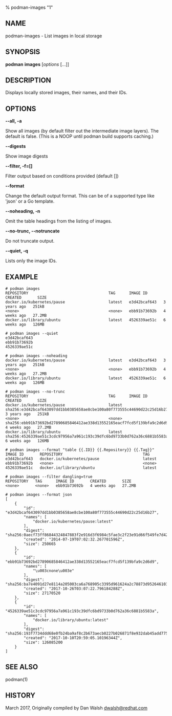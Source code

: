 % podman-images "1"

## NAME
podman\-images - List images in local storage

## SYNOPSIS
**podman** **images** [*options* [...]]

## DESCRIPTION
Displays locally stored images, their names, and their IDs.

## OPTIONS

**--all, -a**

Show all images (by default filter out the intermediate image layers). The default is false. (This is a NOOP until podman build supports caching.)

**--digests**

Show image digests

**--filter, -f=[]**

Filter output based on conditions provided (default [])

**--format**

Change the default output format.  This can be of a supported type like 'json'
or a Go template.

**--noheading, -n**

Omit the table headings from the listing of images.

**--no-trunc, --notruncate**

Do not truncate output.

**--quiet, -q**

Lists only the image IDs.


## EXAMPLE

```
# podman images
REPOSITORY                                   TAG      IMAGE ID       CREATED       SIZE
docker.io/kubernetes/pause                   latest   e3d42bcaf643   3 years ago   251kB
<none>                                       <none>   ebb91b73692b   4 weeks ago   27.2MB
docker.io/library/ubuntu                     latest   4526339ae51c   6 weeks ago   126MB
```

```
# podman images --quiet
e3d42bcaf643
ebb91b73692b
4526339ae51c
```

```
# podman images --noheading
docker.io/kubernetes/pause                   latest   e3d42bcaf643   3 years ago   251kB
<none>                                       <none>   ebb91b73692b   4 weeks ago   27.2MB
docker.io/library/ubuntu                     latest   4526339ae51c   6 weeks ago   126MB
```

```
# podman images --no-trunc
REPOSITORY                                   TAG      IMAGE ID                                                                  CREATED       SIZE
docker.io/kubernetes/pause                   latest   sha256:e3d42bcaf643097dd1bb0385658ae8cbe100a80f773555c44690d22c25d16b27   3 years ago   251kB
<none>                                       <none>   sha256:ebb91b73692bd27890685846412ae338d13552165eacf7fcd5f139bfa9c2d6d9   4 weeks ago   27.2MB
docker.io/library/ubuntu                     latest   sha256:4526339ae51c3cdc97956a7a961c193c39dfc6bd9733b0d762a36c6881b5583a   6 weeks ago   126MB
```

```
# podman images --format "table {{.ID}} {{.Repository}} {{.Tag}}"
IMAGE ID       REPOSITORY                                   TAG
e3d42bcaf643   docker.io/kubernetes/pause                   latest
ebb91b73692b   <none>                                       <none>
4526339ae51c   docker.io/library/ubuntu                     latest
```

```
# podman images --filter dangling=true
REPOSITORY   TAG      IMAGE ID       CREATED       SIZE
<none>       <none>   ebb91b73692b   4 weeks ago   27.2MB
```

```
# podman images --format json
[
    {
        "id": "e3d42bcaf643097dd1bb0385658ae8cbe100a80f773555c44690d22c25d16b27",
        "names": [
            "docker.io/kubernetes/pause:latest"
        ],
        "digest": "sha256:0aecf73ff86844324847883f2e916d3f6984c5fae3c2f23e91d66f549fe7d423",
        "created": "2014-07-19T07:02:32.267701596Z",
        "size": 250665
    },
    {
        "id": "ebb91b73692bd27890685846412ae338d13552165eacf7fcd5f139bfa9c2d6d9",
        "names": [
            "\u003cnone\u003e"
        ],
        "digest": "sha256:ba7e4091d27e8114a205003ca6a768905c3395d961624a2c78873d9526461032",
        "created": "2017-10-26T03:07:22.796184288Z",
        "size": 27170520
    },
    {
        "id": "4526339ae51c3cdc97956a7a961c193c39dfc6bd9733b0d762a36c6881b5583a",
        "names": [
            "docker.io/library/ubuntu:latest"
        ],
        "digest": "sha256:193f7734ddd68e0fb24ba9af8c2b673aecb0227b026871f8e932dab45add7753",
        "created": "2017-10-10T20:59:05.10196344Z",
        "size": 126085200
    }
]
```

## SEE ALSO
podman(1)

## HISTORY
March 2017, Originally compiled by Dan Walsh <dwalsh@redhat.com>
